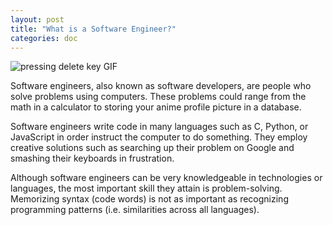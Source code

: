```yaml
---
layout: post
title: "What is a Software Engineer?"
categories: doc
---
```


![pressing delete key GIF](https://media.giphy.com/media/5xaOcLwEvFOizxHVyVy/giphy.gif)

Software engineers, also known as software developers, are people who solve problems using computers. These problems could range from the math in a calculator to storing your anime profile picture in a database.

Software engineers write code in many languages such as C, Python, or JavaScript in order instruct the computer to do something. They employ creative solutions such as searching up their problem on Google and smashing their keyboards in frustration.

Although software engineers can be very knowledgeable in technologies or languages, the most important skill they attain is problem-solving. Memorizing syntax (code words) is not as important as recognizing programming patterns (i.e. similarities across all languages).
